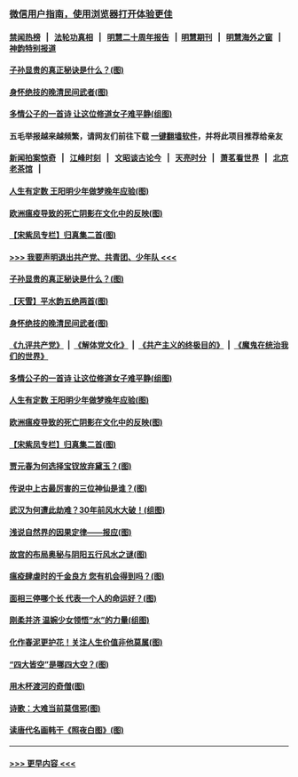 ### [微信用户指南，使用浏览器打开体验更佳](https://github.com/gfw-breaker/banned-news1/blob/master/indexes/wechat-guide.md?t=0)
#### [禁闻热榜](热点新闻.md?t=0)  &nbsp;&nbsp;|&nbsp;&nbsp; [法轮功真相](https://github.com/gfw-breaker/truth/blob/master/README.md?t=0) &nbsp;&nbsp;|&nbsp;&nbsp; [明慧二十周年报告](https://github.com/gfw-breaker/mh-reports/blob/master/README.md?t=0) &nbsp;&nbsp;|&nbsp;&nbsp;[明慧期刊](https://github.com/gfw-breaker/mh-qikan) &nbsp;&nbsp;|&nbsp;&nbsp; [明慧海外之窗](https://github.com/gfw-breaker/mh-news/blob/master/README.md?t=0) &nbsp;&nbsp;|&nbsp;&nbsp; [神韵特别报道](https://github.com/gfw-breaker/mh-news/blob/master/shenyun.md?t=0)
#### [子孙显贵的真正秘诀是什么？(图)](../pages/p7/921334.md?t=02041211) 
#### [身怀绝技的晚清民间武者(图)](../pages/p7/921488.md?t=02041211) 
#### [多情公子的一首诗 让这位修道女子难平静(组图)](../pages/p7/886851.md?t=02041211) 
#### 五毛举报越来越频繁，请网友们前往下载 [一键翻墙软件](https://github.com/gfw-breaker/ssr-accounts)，并将此项目推荐给亲友
#### [新闻拍案惊奇](https://github.com/gfw-breaker/banned-news1/blob/master/pages/link4.md) &nbsp;&nbsp;|&nbsp;&nbsp; [江峰时刻](https://github.com/gfw-breaker/banned-news1/blob/master/pages/link4.md) &nbsp;&nbsp;|&nbsp;&nbsp; [文昭谈古论今](https://github.com/gfw-breaker/banned-news1/blob/master/pages/link4.md) &nbsp;&nbsp;|&nbsp;&nbsp; [天亮时分](https://github.com/gfw-breaker/banned-news1/blob/master/pages/link4.md) &nbsp;&nbsp;|&nbsp;&nbsp; [萧茗看世界](https://github.com/gfw-breaker/banned-news1/blob/master/pages/link4.md) &nbsp;&nbsp;|&nbsp;&nbsp; [北京老茶馆](https://github.com/gfw-breaker/banned-news1/blob/master/pages/link4.md) &nbsp;&nbsp;|&nbsp;&nbsp; 
#### [人生有定数 王阳明少年做梦晚年应验(图)](../pages/p7/921608.md?t=02041211) 
#### [欧洲瘟疫导致的死亡阴影在文化中的反映(图)](../pages/p7/921313.md?t=02041211) 
#### [【宋紫凤专栏】归真集二首(图)](../pages/p7/921582.md?t=02041211) 
#### [>>> 我要声明退出共产党、共青团、少年队 <<<](https://github.com/begood0513/goodnews/blob/master/quit/letter.md) 
#### [子孙显贵的真正秘诀是什么？(图)](../pages/p7/921334.md?t=02041211) 
#### [【天雪】平水韵五绝两首(图)](../pages/p7/921604.md?t=02041211) 
#### [身怀绝技的晚清民间武者(图)](../pages/p7/921488.md?t=02041211) 
#### [《九评共产党》](https://github.com/begood0513/9ping.md/blob/master/README.md) &nbsp;|&nbsp; [《解体党文化》](../../../../jtdwh.md/blob/master/README.md)  &nbsp;|&nbsp; [《共产主义的终极目的》](../../../../gczydzjmd.md/blob/master/README.md) &nbsp;|&nbsp; [《魔鬼在统治我们的世界》](../../../../mgztzwmdsj.md/blob/master/README.md) 
#### [多情公子的一首诗 让这位修道女子难平静(组图)](../pages/p7/886851.md?t=02041211) 
#### [人生有定数 王阳明少年做梦晚年应验(图)](../pages/p7/921608.md?t=02041211) 
#### [欧洲瘟疫导致的死亡阴影在文化中的反映(图)](../pages/p7/921313.md?t=02041211) 
#### [【宋紫凤专栏】归真集二首(图)](../pages/p7/921582.md?t=02041211) 
#### [贾元春为何选择宝钗放弃黛玉？(图)](../pages/p7/921330.md?t=02041211) 
#### [传说中上古最厉害的三位神仙是谁？(图)](../pages/p7/921337.md?t=02041211) 
#### [武汉为何遭此劫难？30年前风水大破！(组图)](../pages/p7/921355.md?t=02041211) 
#### [浅说自然界的因果定律——报应(图)](../pages/p7/921325.md?t=02041211) 
#### [故宫的布局奥秘与阴阳五行风水之谜(图)](../pages/p7/921340.md?t=02041211) 
#### [瘟疫肆虐时的千金良方 您有机会得到吗？(图)](../pages/p7/921293.md?t=02041211) 
#### [面相三停哪个长 代表一个人的命运好？(图)](../pages/p7/892043.md?t=02041211) 
#### [刚柔并济 温婉少女领悟“水”的力量(组图)](../pages/p7/921088.md?t=02041211) 
#### [化作春泥更护花！关注人生价值非他莫属(图)](../pages/p7/893296.md?t=02041211) 
#### [“四大皆空”是哪四大空？(图)](../pages/p7/920924.md?t=02041211) 
#### [用木杯渡河的奇僧(图)](../pages/p7/920976.md?t=02041211) 
#### [诗歌：大难当前莫信邪(图)](../pages/p7/920917.md?t=02041211) 
#### [读唐代名画韩干《照夜白图》(图)](../pages/p7/921424.md?t=02041211) 

----
#### [ >>> 更早内容 <<< ](../indexes/p7-earlier.md)

